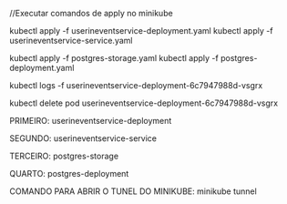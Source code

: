 //Executar comandos de apply no minikube


kubectl apply -f userineventservice-deployment.yaml
kubectl apply -f userineventservice-service.yaml

kubectl apply -f postgres-storage.yaml
kubectl apply -f postgres-deployment.yaml 

kubectl logs -f userineventservice-deployment-6c7947988d-vsgrx

kubectl delete pod userineventservice-deployment-6c7947988d-vsgrx


PRIMEIRO:
userineventservice-deployment

SEGUNDO:
userineventservice-service

TERCEIRO:
postgres-storage

QUARTO:
postgres-deployment


COMANDO PARA ABRIR O TUNEL DO MINIKUBE:
minikube tunnel